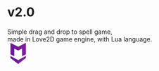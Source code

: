 # v2.0
Simple drag and drop to spell game,  
made in Love2D game engine, with Lua language.  
![alt text](https://github.com/adam-p/markdown-here/raw/master/src/common/images/icon48.png "Gameplay gif")

